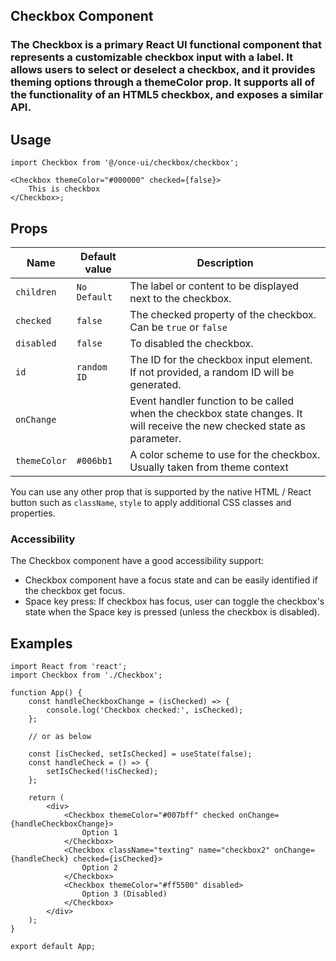 ## Checkbox Component

### The Checkbox is a primary React UI functional component that represents a customizable checkbox input with a label. It allows users to select or deselect a checkbox, and it provides theming options through a themeColor prop. It supports all of the functionality of an HTML5 checkbox, and exposes a similar API.

## Usage

```tsx
import Checkbox from '@/once-ui/checkbox/checkbox';

<Checkbox themeColor="#000000" checked={false}>
	This is checkbox
</Checkbox>;
```

## Props

| Name         | Default value | Description                                                                                                              |
| ------------ | ------------- | ------------------------------------------------------------------------------------------------------------------------ |
| `children`   | `No Default`  | The label or content to be displayed next to the checkbox.                                                               |
| `checked`    | `false`       | The checked property of the checkbox. Can be `true` or `false`                                                           |
| `disabled`   | `false`       | To disabled the checkbox.                                                                                                |
| `id`         | `random ID`   | The ID for the checkbox input element. If not provided, a random ID will be generated.                                   |
| `onChange`   |               | Event handler function to be called when the checkbox state changes. It will receive the new checked state as parameter. |
| `themeColor` | `#006bb1`     | A color scheme to use for the checkbox. Usually taken from theme context                                                 |

You can use any other prop that is supported by the native HTML / React button such as `className`, `style` to apply additional CSS classes and properties.

### Accessibility

The Checkbox component have a good accessibility support:

- Checkbox component have a focus state and can be easily identified if the checkbox get focus.
- Space key press: If checkbox has focus, user can toggle the checkbox's state when the Space key is pressed (unless the checkbox is disabled).

## Examples

```tsx
import React from 'react';
import Checkbox from './Checkbox';

function App() {
	const handleCheckboxChange = (isChecked) => {
		console.log('Checkbox checked:', isChecked);
	};

	// or as below

	const [isChecked, setIsChecked] = useState(false);
	const handleCheck = () => {
		setIsChecked(!isChecked);
	};

	return (
		<div>
			<Checkbox themeColor="#007bff" checked onChange={handleCheckboxChange}>
				Option 1
			</Checkbox>
			<Checkbox className="texting" name="checkbox2" onChange={handleCheck} checked={isChecked}>
				Option 2
			</Checkbox>
			<Checkbox themeColor="#ff5500" disabled>
				Option 3 (Disabled)
			</Checkbox>
		</div>
	);
}

export default App;
```
